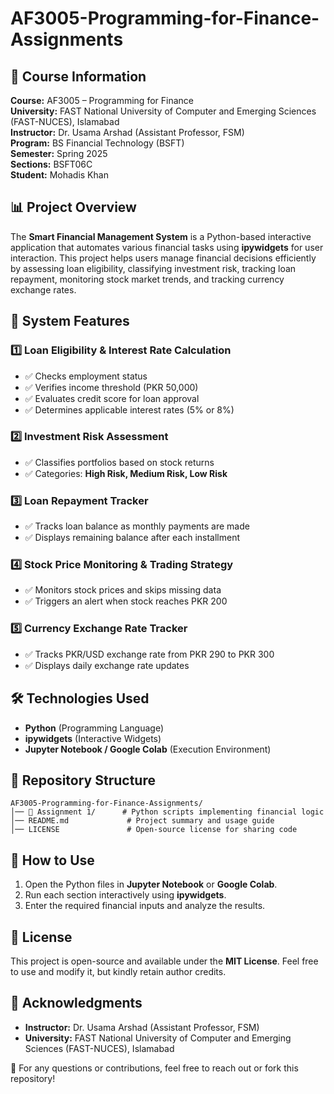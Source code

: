 # AF3005-Programming-for-Finance-Assignments

## 📌 Course Information
**Course:** AF3005 – Programming for Finance  
**University:** FAST National University of Computer and Emerging Sciences (FAST-NUCES), Islamabad  
**Instructor:** Dr. Usama Arshad (Assistant Professor, FSM)  
**Program:** BS Financial Technology (BSFT)  
**Semester:** Spring 2025  
**Sections:** BSFT06C  
**Student:** Mohadis Khan  

## 📊 Project Overview
The **Smart Financial Management System** is a Python-based interactive application that automates various financial tasks using **ipywidgets** for user interaction. This project helps users manage financial decisions efficiently by assessing loan eligibility, classifying investment risk, tracking loan repayment, monitoring stock market trends, and tracking currency exchange rates.

## 🎯 System Features
### 1️⃣ Loan Eligibility & Interest Rate Calculation
- ✅ Checks employment status
- ✅ Verifies income threshold (PKR 50,000)
- ✅ Evaluates credit score for loan approval
- ✅ Determines applicable interest rates (5% or 8%)

### 2️⃣ Investment Risk Assessment
- ✅ Classifies portfolios based on stock returns
- ✅ Categories: **High Risk, Medium Risk, Low Risk**

### 3️⃣ Loan Repayment Tracker
- ✅ Tracks loan balance as monthly payments are made
- ✅ Displays remaining balance after each installment

### 4️⃣ Stock Price Monitoring & Trading Strategy
- ✅ Monitors stock prices and skips missing data
- ✅ Triggers an alert when stock reaches PKR 200

### 5️⃣ Currency Exchange Rate Tracker
- ✅ Tracks PKR/USD exchange rate from PKR 290 to PKR 300
- ✅ Displays daily exchange rate updates

## 🛠️ Technologies Used
- **Python** (Programming Language)
- **ipywidgets** (Interactive Widgets)
- **Jupyter Notebook / Google Colab** (Execution Environment)

## 📂 Repository Structure
```
AF3005-Programming-for-Finance-Assignments/
│── 📁 Assignment 1/      # Python scripts implementing financial logic
│── README.md             # Project summary and usage guide
│── LICENSE               # Open-source license for sharing code
```

## 🚀 How to Use
1. Open the Python files in **Jupyter Notebook** or **Google Colab**.
2. Run each section interactively using **ipywidgets**.
3. Enter the required financial inputs and analyze the results.

## 📜 License
This project is open-source and available under the **MIT License**. Feel free to use and modify it, but kindly retain author credits.

## 🤝 Acknowledgments
- **Instructor:** Dr. Usama Arshad (Assistant Professor, FSM)
- **University:** FAST National University of Computer and Emerging Sciences (FAST-NUCES), Islamabad

📌 For any questions or contributions, feel free to reach out or fork this repository!



